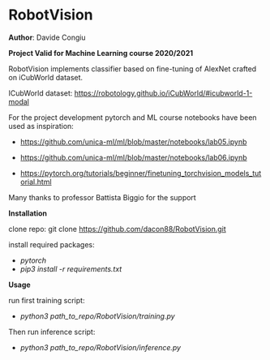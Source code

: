 # RobotVision

**Author**: Davide Congiu

**Project Valid for Machine Learning course 2020/2021**

RobotVision implements classifier based on fine-tuning of AlexNet crafted on iCubWorld dataset.

ICubWorld dataset: https://robotology.github.io/iCubWorld/#icubworld-1-modal

For the project development pytorch and ML course notebooks have been used as inspiration:
* https://github.com/unica-ml/ml/blob/master/notebooks/lab05.ipynb
* https://github.com/unica-ml/ml/blob/master/notebooks/lab06.ipynb

* https://pytorch.org/tutorials/beginner/finetuning_torchvision_models_tutorial.html

Many thanks to professor Battista Biggio for the support

**Installation**

clone repo: git clone https://github.com/dacon88/RobotVision.git

install required packages:
* _pytorch_
* _pip3 install -r requirements.txt_


**Usage**

run first training script:
* _python3 path_to_repo/RobotVision/training.py_

Then run inference script:
* _python3 path_to_repo/RobotVision/inference.py_
